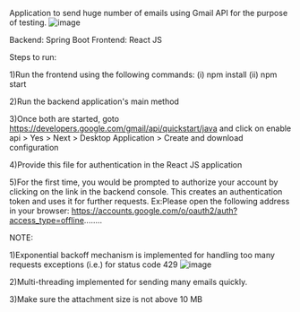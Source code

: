 Application to send huge number of emails using Gmail API for the purpose of testing. 
![image](https://user-images.githubusercontent.com/40338749/111032669-648b9580-8433-11eb-8637-36f945fb1365.png)

Backend: Spring Boot
Frontend: React JS

Steps to run:

1)Run the frontend using the following commands:
  (i) npm install
  (ii) npm start
  
2)Run the backend application's main method

3)Once both are started, goto https://developers.google.com/gmail/api/quickstart/java and click on enable api > Yes > Next > Desktop Application > Create and download configuration

4)Provide this file for authentication in the React JS application

5)For the first time, you would be prompted to authorize your account by clicking on the link in the backend console. This creates an authentication token and uses it for further requests.
  Ex:Please open the following address in your browser:
  https://accounts.google.com/o/oauth2/auth?access_type=offline........

NOTE:

1)Exponential backoff mechanism is implemented for handling too many requests exceptions (i.e.) for status code 429
![image](https://user-images.githubusercontent.com/40338749/111032628-2b532580-8433-11eb-978a-69f89e888a98.png)

2)Multi-threading implemented for sending many emails quickly.

3)Make sure the attachment size is not above 10 MB


